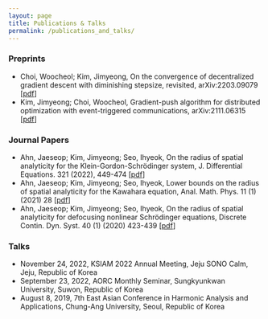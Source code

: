 ```yaml
---
layout: page
title: Publications & Talks
permalink: /publications_and_talks/
---
```


### Preprints
- Choi, Woocheol; Kim, Jimyeong, On the convergence of decentralized gradient descent with diminishing stepsize, revisited, arXiv:2203.09079 \[[pdf](https://arxiv.org/pdf/2203.09079.pdf)\] 
- Kim, Jimyeong; Choi, Woocheol, Gradient-push algorithm for distributed optimization with event-triggered communications, arXiv:2111.06315 \[[pdf](https://arxiv.org/pdf/2111.06315.pdf)\]

### Journal Papers
- Ahn, Jaeseop; Kim, Jimyeong; Seo, Ihyeok, On the radius of spatial analyticity for the Klein-Gordon-Schrödinger system, J. Differential Equations. 321 (2022), 449-474 \[[pdf](https://arxiv.org/pdf/2012.15514.pdf)\]
- Ahn, Jaeseop; Kim, Jimyeong; Seo, Ihyeok, Lower bounds on the radius of spatial analyticity for the Kawahara equation, Anal. Math. Phys. 11 (1) (2021) 28 \[[pdf](https://arxiv.org/pdf/1906.10076.pdf)\]
- Ahn, Jaeseop; Kim, Jimyeong; Seo, Ihyeok, On the radius of spatial analyticity for defocusing nonlinear Schrödinger equations, Discrete Contin. Dyn. Syst. 40 (1) (2020) 423-439 \[[pdf](https://arxiv.org/pdf/1902.10622.pdf)\]

### Talks
- November 24, 2022, KSIAM 2022 Annual Meeting, Jeju SONO Calm, Jeju, Republic of Korea
- September 23, 2022, AORC Monthly Seminar, Sungkyunkwan University, Suwon, Republic of Korea
- August 8, 2019, 7th East Asian Conference in Harmonic Analysis and Applications, Chung-Ang University, Seoul, Republic of Korea
